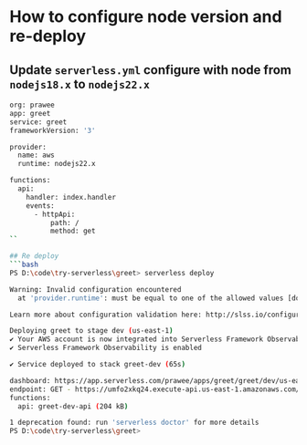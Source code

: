 # How to configure node version and re-deploy

## Update `serverless.yml` configure with node from `nodejs18.x` to `nodejs22.x`
```bash
org: prawee
app: greet
service: greet
frameworkVersion: '3'

provider:
  name: aws
  runtime: nodejs22.x

functions:
  api:
    handler: index.handler
    events:
      - httpApi:
          path: /
          method: get
``

## Re deploy
```bash
PS D:\code\try-serverless\greet> serverless deploy

Warning: Invalid configuration encountered
  at 'provider.runtime': must be equal to one of the allowed values [dotnet6, go1.x, java21, java17, java11, java8, java8.al2, nodejs14.x, nodejs16.x, nodejs18.x, nodejs20.x, provided, provided.al2, provided.al2023, python3.7, python3.8, python3.9, python3.10, python3.11, ruby2.7, ruby3.2]

Learn more about configuration validation here: http://slss.io/configuration-validation

Deploying greet to stage dev (us-east-1)
✔ Your AWS account is now integrated into Serverless Framework Observability
✔ Serverless Framework Observability is enabled

✔ Service deployed to stack greet-dev (65s)

dashboard: https://app.serverless.com/prawee/apps/greet/greet/dev/us-east-1
endpoint: GET - https://umfo2xkq24.execute-api.us-east-1.amazonaws.com/
functions:
  api: greet-dev-api (204 kB)

1 deprecation found: run 'serverless doctor' for more details
PS D:\code\try-serverless\greet>
```
